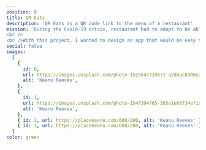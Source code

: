 ```yaml
---
position: 0
title: QR Eats
description: 'QR Eats is a QR code link to the menu of a restaurant'
mission: 'During the Covid-19 crisis, restaurant had to adapt to be able to give you a menu that you could touch. The easiest choice was to create a QR code linked to the restaurant menu in pdf.
<br />
<br />With this project, I wanted to design an app that would be easy to use for the customer and easy to setup for the restaurant.'
social: false
images:
  [
    {
      id: 0,
      url: https://images.unsplash.com/photo-1525547719571-a2d4ac8945e2?ixid=MnwxMjA3fDB8MHxwaG90by1wYWdlfHx8fGVufDB8fHx8&ixlib=rb-1.2.1&auto=format&fit=crop&w=800&q=80,
      alt: 'Keanu Reeves',
    },
    {
      id: 1,
      url: https://images.unsplash.com/photo-1547394765-185e1e68f34e?ixlib=rb-1.2.1&ixid=MnwxMjA3fDB8MHxwaG90by1wYWdlfHx8fGVufDB8fHx8&auto=format&fit=crop&w=1350&q=80,
      alt: 'Keanu Reeves',
    },
    { id: 2, url: https://placekeanu.com/600/200, alt: 'Keanu Reeves' },
    { id: 3, url: https://placekeanu.com/600/200, alt: 'Keanu Reeves' },
  ]
color: green
---
```

